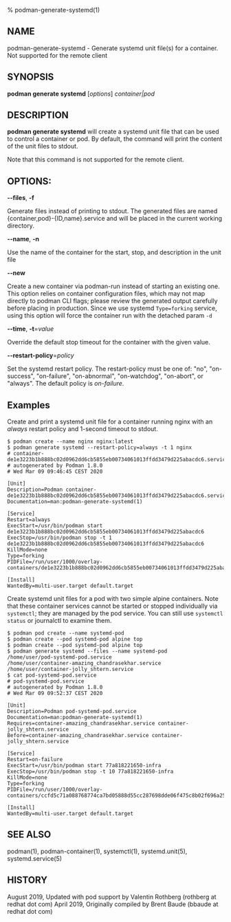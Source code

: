 % podman-generate-systemd(1)

## NAME
podman\-generate\-systemd - Generate systemd unit file(s) for a container. Not supported for the remote client

## SYNOPSIS
**podman generate systemd** [*options*] *container|pod*

## DESCRIPTION
**podman generate systemd** will create a systemd unit file that can be used to control a container or pod.
By default, the command will print the content of the unit files to stdout.

Note that this command is not supported for the remote client.

## OPTIONS:

**--files**, **-f**

Generate files instead of printing to stdout.  The generated files are named {container,pod}-{ID,name}.service and will be placed in the current working directory.

**--name**, **-n**

Use the name of the container for the start, stop, and description in the unit file

**--new**

Create a new container via podman-run instead of starting an existing one.  This option relies on container configuration files, which may not map directly to podman CLI flags; please review the generated output carefully before placing in production.
Since we use systemd `Type=forking` service, using this option will force the container run with the detached param `-d`

**--time**, **-t**=*value*

Override the default stop timeout for the container with the given value.

**--restart-policy**=*policy*

Set the systemd restart policy.  The restart-policy must be one of: "no", "on-success", "on-failure", "on-abnormal",
"on-watchdog", "on-abort", or "always".  The default policy is *on-failure*.

## Examples

Create and print a systemd unit file for a container running nginx with an *always* restart policy and 1-second timeout to stdout.
```
$ podman create --name nginx nginx:latest
$ podman generate systemd --restart-policy=always -t 1 nginx
# container-de1e3223b1b888bc02d0962dd6cb5855eb00734061013ffdd3479d225abacdc6.service
# autogenerated by Podman 1.8.0
# Wed Mar 09 09:46:45 CEST 2020

[Unit]
Description=Podman container-de1e3223b1b888bc02d0962dd6cb5855eb00734061013ffdd3479d225abacdc6.service
Documentation=man:podman-generate-systemd(1)

[Service]
Restart=always
ExecStart=/usr/bin/podman start de1e3223b1b888bc02d0962dd6cb5855eb00734061013ffdd3479d225abacdc6
ExecStop=/usr/bin/podman stop -t 1 de1e3223b1b888bc02d0962dd6cb5855eb00734061013ffdd3479d225abacdc6
KillMode=none
Type=forking
PIDFile=/run/user/1000/overlay-containers/de1e3223b1b888bc02d0962dd6cb5855eb00734061013ffdd3479d225abacdc6/userdata/conmon.pid

[Install]
WantedBy=multi-user.target default.target
```

Create systemd unit files for a pod with two simple alpine containers. Note that these container services cannot be started or stopped individually via `systemctl`; they are managed by the pod service. You can still use `systemctl status` or journalctl to examine them.
```
$ podman pod create --name systemd-pod
$ podman create --pod systemd-pod alpine top
$ podman create --pod systemd-pod alpine top
$ podman generate systemd --files --name systemd-pod
/home/user/pod-systemd-pod.service
/home/user/container-amazing_chandrasekhar.service
/home/user/container-jolly_shtern.service
$ cat pod-systemd-pod.service
# pod-systemd-pod.service
# autogenerated by Podman 1.8.0
# Wed Mar 09 09:52:37 CEST 2020

[Unit]
Description=Podman pod-systemd-pod.service
Documentation=man:podman-generate-systemd(1)
Requires=container-amazing_chandrasekhar.service container-jolly_shtern.service
Before=container-amazing_chandrasekhar.service container-jolly_shtern.service

[Service]
Restart=on-failure
ExecStart=/usr/bin/podman start 77a818221650-infra
ExecStop=/usr/bin/podman stop -t 10 77a818221650-infra
KillMode=none
Type=forking
PIDFile=/run/user/1000/overlay-containers/ccfd5c71a088768774ca7bd05888d55cc287698dde06f475c8b02f696a25adcd/userdata/conmon.pid

[Install]
WantedBy=multi-user.target default.target
```

## SEE ALSO
podman(1), podman-container(1), systemctl(1), systemd.unit(5), systemd.service(5)

## HISTORY
August 2019, Updated with pod support by Valentin Rothberg (rothberg at redhat dot com)
April 2019, Originally compiled by Brent Baude (bbaude at redhat dot com)
